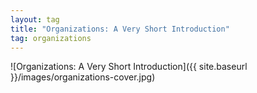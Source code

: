 ```yaml
---
layout: tag
title: "Organizations: A Very Short Introduction"
tag: organizations
---
```


![Organizations: A Very Short Introduction]({{ site.baseurl }}/images/organizations-cover.jpg)
